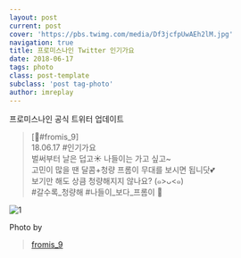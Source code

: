 ```yaml
---
layout: post
current: post
cover: 'https://pbs.twimg.com/media/Df3jcfpUwAEh2lM.jpg'
navigation: true
title: 프로미스나인 Twitter 인기가요
date: 2018-06-17
tags: photo
class: post-template
subclass: 'post tag-photo'
author: imreplay
---
```


프로미스나인 공식 트위터 업데이트

> [💌#fromis_9]  
18.06.17 #인기가요  
벌써부터 날은 덥고☀ 나들이는 가고 싶고~  
고민이 많을 땐 달콤+청량 프롬이 무대를 보시면 됩니닷💕  
보기만 해도 상큼 청량해지지 않나요? (๑>ᴗ<๑)  
#갈수록_청량해 #나들이_보다_프롬이 💚  

![1](https://pbs.twimg.com/media/Df3jcfpUwAEh2lM.jpg)


Photo by
> [fromis_9](https://twitter.com/realfromis_9)  
